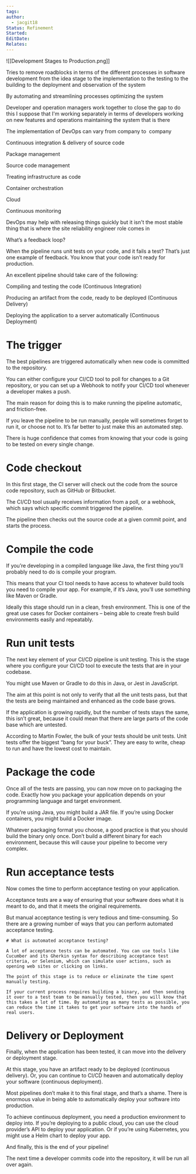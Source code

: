 ```yaml
---
tags: 
author:
  - jacgit18
Status: Refinement
Started: 
EditDate: 
Relates:
---
```

![[Development Stages to Production.png]]

Tries to remove roadblocks in terms of the different processes in software development from the idea stage to the implementation to the testing to the building to the deployment and observation of the system 

By automating and streamlining processes optimizing the system 

Developer and operation managers work together to close the gap to do this I suppose that I'm working separately in terms of developers working on new features and operations maintaining the system that is there 

The implementation of DevOps can vary from company to  company 

Continuous integration & delivery of source code  


Package management 

Source code management 

Treating infrastructure as code 

Container orchestration  

Cloud  

Continuous monitoring 



DevOps may help with releasing things quickly but it isn't the most stable thing that is where the site reliability engineer role comes in 

What’s a feedback loop? 

When the pipeline runs unit tests on your code, and it fails a test? That’s just one example of feedback. You know that your code isn’t ready for production. 

An excellent pipeline should take care of the following: 

Compiling and testing the code (Continuous Integration) 

Producing an artifact from the code, ready to be deployed (Continuous Delivery) 

Deploying the application to a server automatically (Continuous Deployment) 

# The trigger 

The best pipelines are triggered automatically when new code is committed to the repository. 

You can either configure your CI/CD tool to poll for changes to a Git repository, or you can set up a Webhook to notify your CI/CD tool whenever a developer makes a push. 

The main reason for doing this is to make running the pipeline automatic, and friction-free. 

If you leave the pipeline to be run manually, people will sometimes forget to run it, or choose not to. It’s far better to just make this an automated step. 

There is huge confidence that comes from knowing that your code is going to be tested on every single change. 

# Code checkout 

In this first stage, the CI server will check out the code from the source code repository, such as GitHub or Bitbucket. 

The CI/CD tool usually receives information from a poll, or a webhook, which says which specific commit triggered the pipeline. 

The pipeline then checks out the source code at a given commit point, and starts the process. 

# Compile the code 

If you’re developing in a compiled language like Java, the first thing you’ll probably need to do is compile your program. 

This means that your CI tool needs to have access to whatever build tools you need to compile your app. For example, if it’s Java, you’ll use something like Maven or Gradle. 

Ideally this stage should run in a clean, fresh environment. This is one of the great use cases for Docker containers – being able to create fresh build environments easily and repeatably. 

# Run unit tests 

The next key element of your CI/CD pipeline is unit testing. This is the stage where you configure your CI/CD tool to execute the tests that are in your codebase. 

You might use Maven or Gradle to do this in Java, or Jest in JavaScript. 

The aim at this point is not only to verify that all the unit tests pass, but that the tests are being maintained and enhanced as the code base grows. 

If the application is growing rapidly, but the number of tests stays the same, this isn’t great, because it could mean that there are large parts of the code base which are untested. 

According to Martin Fowler, the bulk of your tests should be unit tests. Unit tests offer the biggest “bang for your buck”. They are easy to write, cheap to run and have the lowest cost to maintain. 

# Package the code 

Once all of the tests are passing, you can now move on to packaging the code. Exactly how you package your application depends on your programming language and target environment. 

If you’re using Java, you might build a JAR file. If you’re using Docker containers, you might build a Docker image. 

Whatever packaging format you choose, a good practice is that you should build the binary only once. Don’t build a different binary for each environment, because this will cause your pipeline to become very complex. 

# Run acceptance tests 

Now comes the time to perform acceptance testing on your application. 

Acceptance tests are a way of ensuring that your software does what it is meant to do, and that it meets the original requirements. 

But manual acceptance testing is very tedious and time-consuming. So there are a growing number of ways that you can perform automated acceptance testing. 

	# What is automated acceptance testing? 
	
	A lot of acceptance tests can be automated. You can use tools like Cucumber and its Gherkin syntax for describing acceptance test criteria, or Selenium, which can simulate user actions, such as opening web sites or clicking on links. 
	
	The point of this stage is to reduce or eliminate the time spent manually testing. 
	
	If your current process requires building a binary, and then sending it over to a test team to be manually tested, then you will know that this takes a lot of time. By automating as many tests as possible, you can reduce the time it takes to get your software into the hands of real users. 

# Delivery or Deployment 

Finally, when the application has been tested, it can move into the delivery or deployment stage. 

At this stage, you have an artifact ready to be deployed (continuous delivery). Or, you can continue to CI/CD heaven and automatically deploy your software (continuous deployment). 

Most pipelines don’t make it to this final stage, and that’s a shame. There is enormous value in being able to automatically deploy your software into production. 

To achieve continuous deployment, you need a production environment to deploy into. If you’re deploying to a public cloud, you can use the cloud provider’s API to deploy your application. Or if you’re using Kubernetes, you might use a Helm chart to deploy your app. 

And finally, this is the end of your pipeline! 

The next time a developer commits code into the repository, it will be run all over again.